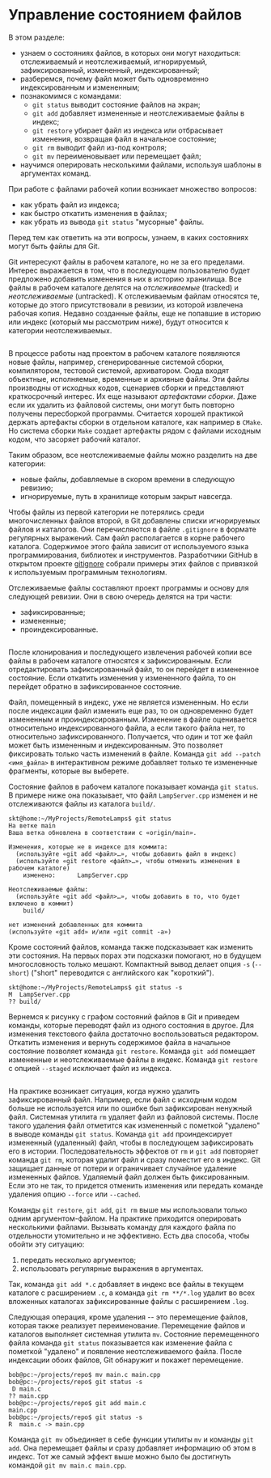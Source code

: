 # Управление состоянием файлов


В этом разделе:
* узнаем о состояниях файлов, в которых они могут находиться: отслеживаемый и неотслеживаемый, игнорируемый, зафиксированный, измененный, индексированный;
* разберемся, почему файл может быть одновременно индексированным и измененным;
* познакомимся с командами:
  + `git status` выводит состояние файлов на экран;
  + `git add` добавляет измененные и неотслеживаемые файлы в индекс;
  + `git restore` убирает файл из индекса или отбрасывает изменения, возвращая файл в начальное состояние;
  + `git rm` выводит файл из-под контроля;
  + `git mv` переименовывает или перемещает файл;
* научимся оперировать несколькими файлами, используя шаблоны в аргументах команд.

При работе с файлами рабочей копии возникает множество вопросов:
* как убрать файл из индекса;
* как быстро откатить изменения в файлах;
* как убрать из вывода `git status` "мусорные" файлы.

Перед тем как ответить на эти вопросы, узнаем, в каких состояниях могут быть файлы для Git.

<!-- Отслеживаемые и неотслеживаемые файлы -->
Git интересуют файлы в рабочем каталоге, но не за его пределами.
Интерес выражается в том, что в последующем пользователю будет предложено добавить изменения в них в историю хранилища.
Все файлы в рабочем каталоге делятся на *отслеживаемые* (tracked) и *неотслеживаемые* (untracked).
К отслеживаемым файлам относятся те, которые до этого присутствовали в ревизии, из которой извлечена рабочая копия.
Недавно созданные файлы, еще не попавшие в историю или индекс (который мы рассмотрим ниже), будут относится к категории неотслеживаемых.

```{figure} ./images/file-states.png
```

<!-- Неотслеживаемые файлы и артефакты сборки -->
В процессе работы над проектом в рабочем каталоге появляются новые файлы, например, сгенерированные системой сборки, компилятором, тестовой системой, архиватором.
Сюда входят объектные, исполняемые, временные и архивные файлы.
Эти файлы производны от исходных кодов, сценариев сборки и представляют краткосрочный интерес.
Их еще называют *артефактами сборки*.
Даже если их удалить из файловой системы, они могут быть повторно получены пересборкой программы.
Считается хорошей практикой держать артефакты сборки в отдельном каталоге, как например в `CMake`.
Но система сборки `Make` создает артефакты рядом с файлами исходным кодом, что засоряет рабочий каталог.

<!-- Файл `.gitignore` -->
Таким образом, все неотслеживаемые файлы можно разделить на две категории:
* новые файлы, добавляемые в скором времени в следующую ревизию;
* игнорируемые, путь в хранилище которым закрыт навсегда.

Чтобы файлы из первой категории не потерялись среди многочисленных файлов второй, в Git добавлены списки игнорируемых файлов и каталогов.
Они перечисляются в файле `.gitignore` в формате регулярных выражений.
Сам файл располагается в корне рабочего каталога.
Содержимое этого файла зависит от используемого языка программирования, библиотек и инструментов.
Разработчики GitHub в открытом проекте [gitignore](https://github.com/github/gitignore) собрали примеры этих файлов с привязкой к используемым программным технологиям.

<!-- Отслеживаемые файлы -->
Отслеживаемые файлы составляют проект программы и основу для следующей ревизии.
Они в свою очередь делятся на три части:
* зафиксированные;
* измененные;
* проиндексированные.

```{figure} ./images/file-states-flow.png
```

<!-- Зафиксированный и измененный файлы -->
После клонирования и последующего извлечения рабочей копии все файлы в рабочем каталоге относятся к зафиксированным.
Если отредактировать зафиксированный файл, то он перейдет в измененное состояние.
Если откатить изменения у измененного файла, то он перейдет обратно в зафиксированное состояние.

Файл, помещенный в индекс, уже не является измененным.
Но если после индексации файл изменить еще раз, то он одновременно будет измененным и проиндексированным.
Изменение в файле оценивается относительно индексированного файла, а если такого файла нет, то относительно зафиксированного.
Получается, что один и тот же файл может быть измененным и индексированным.
Это позволяет фиксировать только часть изменений в файле.
Команда `git add --patch <имя_файла>` в интерактивном режиме добавляет только те измененные фрагменты, которые вы выберете.

<!-- `git status` и состояние файлов -->
Состояние файлов в рабочем каталоге показывает команда `git status`.
В примере ниже она показывает, что файл `LampServer.cpp` изменен и не отслеживаются файлы из каталога `build/`.

``` console
skt@home:~/MyProjects/RemoteLamps$ git status
На ветке main
Ваша ветка обновлена в соответствии с «origin/main».

Изменения, которые не в индексе для коммита:
  (используйте «git add <файл>…», чтобы добавить файл в индекс)
  (используйте «git restore <файл>…», чтобы отменить изменения в рабочем каталоге)
	изменено:      LampServer.cpp

Неотслеживаемые файлы:
  (используйте «git add <файл>…», чтобы добавить в то, что будет включено в коммит)
	build/

нет изменений добавленных для коммита
(используйте «git add» и/или «git commit -a»)
```

<!-- Компактный вывод команды `git status` -->
Кроме состояний файлов, команда также подсказывает как изменить эти состояния.
На первых порах эти подсказки помогают, но в будущем многословность только мешают.
Компактный вывод делает опция `-s` (`--short`) ("short" переводится с английского как "короткий").

``` console
skt@home:~/MyProjects/RemoteLamps$ git status -s
M  LampServer.cpp
?? build/
```

<!-- Граф состояний файлов в Git -->
Вернемся к рисунку с графом состояний файлов в Git и приведем команды, которые переводят файл из одного состояния в другое.
Для изменения текстового файла достаточно воспользоваться редактором.
Откатить изменения и вернуть содержимое файла в начальное состояние позволяет команда `git restore`.
Команда `git add` помещает измененные и неотслеживаемые файлы в индекс.
Команда `git restore` с опцией `--staged` исключает файл из индекса.

```{figure} ./images/file-states-flow2.png
```

<!-- Удаление фиксированных файлов -->
На практике возникает ситуация, когда нужно удалить зафиксированный файл.
Например, если файл с исходным кодом больше не используется или по ошибке был зафиксирован ненужный файл.
Системная утилита `rm` удаляет файл из файловой системы.
После такого удаления файл отметится как измененный с пометкой "удалено" в выводе команды `git status`.
Команда `git add` проиндексирует измененный (удаленный) файл, чтобы в последующем зафиксировать его в истории.
Последовательность эффектов от `rm` и `git add` повторяет команда `git rm`, которая удалит файл и сразу поместит его в индекс.
Git защищает данные от потери и ограничивает случайное удаление измененных файлов.
Удаляемый файл должен быть фиксированным.
Если это не так, то придется отменить изменения или передать команде удаления опцию `--force` или `--cached`.

<!-- Шаблоны в аргументах -->
Команды `git restore`, `git add`, `git rm` выше мы использовали только одним аргументом-файлом.
На практике приходится оперировать несколькими файлами.
Вызывать команду для каждого файла по отдельности утомительно и не эффективно.
Есть два способа, чтобы обойти эту ситуацию:
1) передать несколько аргументов;
2) использовать регулярные выражения в аргументах.

Так, команда `git add *.c` добавляет в индекс все файлы в текущем каталоге с расширением `.c`, а команда `git rm **/*.log` удалит во всех вложенных каталогах зафиксированные файлы с расширением `.log`.

<!-- Перемещение фиксированных файлов -->
Следующая операция, кроме удаления -- это перемещение файлов, которая также реализует переименование.
Перемещение файлов и каталогов выполняет системная утилита `mv`.
Состояние перемещенного файла команда `git status` показывается как изменение файла с пометкой "удалено" и появление неотслеживаемого файла.
После индексации обоих файлов, Git обнаружит и покажет перемещение.

```console
bob@pc:~/projects/repo$ mv main.c main.cpp
bob@pc:~/projects/repo$ git status -s
 D main.c
?? main.cpp
bob@pc:~/projects/repo$ git add main.c
main.cpp
bob@pc:~/projects/repo$ git status -s
R  main.c -> main.cpp
```

Команда `git mv` объединяет в себе функции утилиты `mv` и команды `git add`.
Она перемещает файлы и сразу добавляет информацию об этом в индекс.
Тот же самый эффект выше можно было бы достигнуть командой `git mv main.c main.cpp`.

